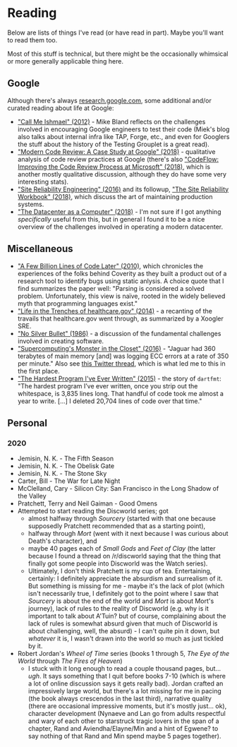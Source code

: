# Reading

Below are lists of things I've read (or have read in part). Maybe you'll want to read them too.

Most of this stuff is technical, but there might be the occasionally whimsical or more generally applicable thing here.

## Google 

Although there's always [research.google.com](research.google.com), some additional and/or curated reading about life at Google:

* ["Call Me Ishmael" (2012)](https://mike-bland.com/2012/08/10/call-me-ishmael.html) - Mike Bland reflects on the challenges involved in encouraging Google engineers to test their code (Miek's blog also talks about internal infra like TAP, Forge, etc., and even for Googlers the stuff about the history of the Testing Grouplet is a great read).
* ["Modern Code Review: A Case Study at Google" (2018)](https://sback.it/publications/icse2018seip.pdf) - qualitative analysis of code review practices at Google (there's also ["CodeFlow: Improving the Code Review Process at Microsoft" (2018)](https://queue.acm.org/detail.cfm?id=3292420), which is another mostly qualitative discussion, although they do have some very interesting stats).
* ["Site Reliability Engineering" (2016)](https://landing.google.com/sre/sre-book/toc/index.html) and its followup, ["The Site Reliability Workbook" (2018)](https://landing.google.com/sre/workbook/toc/), which discuss the art of maintaining production systems.
* ["The Datacenter as a Computer" (2018)](https://www.morganclaypool.com/doi/pdf/10.2200/S00874ED3V01Y201809CAC046) - I'm not sure if I got anything *specifically* useful from this, but in general I found it to be a nice overview of the challenges involved in operating a modern datacenter.

## Miscellaneous

* ["A Few Billion Lines of Code Later" (2010)](https://m-cacm.acm.org/magazines/2010/2/69354-a-few-billion-lines-of-code-later/fulltext), which chronicles the experiences of the folks behind Coverity as they built a product out of a research tool to identify bugs using static anlysis. A choice quote that I find summarizes the paper well: "Parsing is considered a solved problem. Unfortunately, this view is naïve, rooted in the widely believed myth that programming languages exist."
* ["Life in the Trenches of healthcare.gov" (2014)](https://www.dotconferences.com/2014/05/robert-kennedy-life-in-the-trenches-of-healthcare-gov) - a recanting of the travails that healthcare.gov went through, as summarized by a Xoogler SRE.
* ["No Silver Bullet" (1986)](http://faculty.salisbury.edu/~xswang/Research/Papers/SERelated/no-silver-bullet.pdf) - a discussion of the fundamental challenges involved in creating software.
* ["Supercomputing's Monster in the Closet" (2016)](https://spectrum.ieee.org/computing/hardware/how-to-kill-a-supercomputer-dirty-power-cosmic-rays-and-bad-solder) - "Jaguar had 360 terabytes of main memory [and] was logging ECC errors at a rate of 350 per minute." Also see [this Twitter thread](https://twitter.com/whitequark/status/980522328151834624?s=19), which is what led me to this in the first place.
* ["The Hardest Program I've Ever Written" (2015)](http://journal.stuffwithstuff.com/2015/09/08/the-hardest-program-ive-ever-written/) - the story of `dartfmt`: "The hardest program I’ve ever written, once you strip out the whitespace, is 3,835 lines long. That handful of code took me almost a year to write. [...] I deleted 20,704 lines of code over that time."

## Personal

### 2020

* Jemisin, N. K. - The Fifth Season
* Jemisin, N. K. - The Obelisk Gate
* Jemisin, N. K. - The Stone Sky
* Carter, Bill - The War for Late Night
* McClelland, Cary - Silicon City: San Francisco in the Long Shadow of the Valley
* Pratchett, Terry and Neil Gaiman - Good Omens
* Attempted to start reading the Discworld series; got
  * almost halfway through *Sourcery* (started with that one because supposedly Pratchett recommended that as a starting point),
  * halfway through *Mort* (went with it next because I was curious about Death's character), and
  * maybe 40 pages each of *Small Gods* and *Feet of Clay* (the latter because I found a thread on /r/discworld saying that the thing that finally got some people into Discworld was the Watch series).
  * Ultimately, I don't think Pratchett is my cup of tea. Entertaining, certainly: I definitely appreciate the absurdism and surrealism of it. But something is missing for me - maybe it's the lack of plot (which isn't necessarily true, I definitely got to the point where I saw that *Sourcery* is about the end of the world and *Mort* is about Mort's journey), lack of rules to the reality of Discworld (e.g. why is it important to talk about A'Tuin? but of course, complaining about the lack of rules is somewhat absurd given that much of Discworld is about challenging, well, the absurd) - I can't quite pin it down, but *whatever* it is, I wasn't drawn into the world so much as just tickled by it.
* Robert Jordan's *Wheel of Time* series (books 1 through 5, *The Eye of the World* through *The Fires of Heaven*)
  * I stuck with it long enough to read a couple thousand pages, but... *ugh*. It says something that I quit before books 7-10 (which is where a lot of online discussion says it gets really bad). Jordan crafted an impressively large world, but there's a lot missing for me in pacing (the book always crescendos in the last third), narrative quality (there are occasional impressive moments, but it's mostly just... ok), character development (Nynaeve and Lan go from adults respectful and wary of each other to starstruck tragic lovers in the span of a chapter, Rand and Aviendha/Elayne/Min and a hint of Egwene? to say nothing of that Rand and Min spend maybe 5 pages together).
